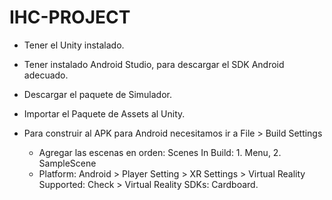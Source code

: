 # IHC-PROJECT


- Tener el Unity instalado.
- Tener instalado Android Studio, para descargar el SDK Android adecuado.

- Descargar el paquete de Simulador.
- Importar el Paquete de Assets al Unity.


- Para construir al APK para Android necesitamos ir a File > Build Settings
  - Agregar las escenas en orden: Scenes In Build: 1. Menu, 2. SampleScene
  - Platform: Android > Player Setting > XR Settings > Virtual Reality Supported: Check > Virtual Reality SDKs: Cardboard.
